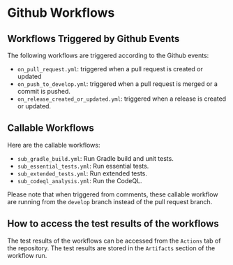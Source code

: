 # Github Workflows

## Workflows Triggered by Github Events

The following workflows are triggered according to the Github events:

- `on_pull_request.yml`: triggered when a pull request is created or updated
- `on_push_to_develop.yml`: triggered when a pull request is merged or a commit is pushed.
- `on_release_created_or_updated.yml`: triggered when a release is created or updated.

## Callable Workflows

Here are the callable workflows:

- `sub_gradle_build.yml`: Run Gradle build and unit tests.
- `sub_essential_tests.yml`: Run essential tests.
- `sub_extended_tests.yml`: Run extended tests.
- `sub_codeql_analysis.yml`: Run the CodeQL.

Please note that when triggered from comments, these callable workflow are running from the `develop` branch instead of
the pull request branch. 


## How to access the test results of the workflows

The test results of the workflows can be accessed from the `Actions` tab of the repository. The test results are stored
in the `Artifacts` section of the workflow run. 

